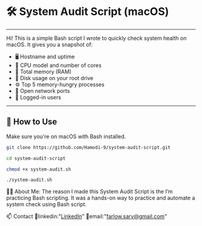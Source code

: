 # 🛠️ System Audit Script (macOS)

---

Hi! This is a simple Bash script I wrote to quickly check system health on macOS. It gives you a snapshot of:

- 🖥️ Hostname and uptime  
- 🧠 CPU model and number of cores  
- 💾 Total memory (RAM)  
- 💽 Disk usage on your root drive  
- ⚙️ Top 5 memory-hungry processes  
- 🔐 Open network ports  
- 👥 Logged-in users

---

## 🔧 How to Use

Make sure you're on macOS with Bash installed.

```bash
git clone https://github.com/Hamodi-9/system-audit-script.git

cd system-audit-script

chmod +x system-audit.sh

./system-audit.sh

```

👨‍💻 About Me: The reason I made this System Audit Script is the I’m practicing Bash scripting. It was a hands-on way to practice and automate a system check using Bash script.

📫 Contact
🔗linkedin:"[LinkedIn](www.linkedin.com/in/mohammadsarv)"
📧email:"[farlow.sarv@gmail.com](mailto:farlow.sarv@gmail.com)"
